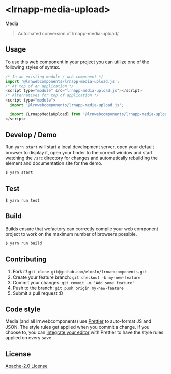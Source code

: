 # &lt;lrnapp-media-upload&gt;

Media
> Automated conversion of lrnapp-media-upload/

## Usage
To use this web component in your project you can utilize one of the following styles of syntax.

```js
/* In an existing module / web component */
import '@lrnwebcomponents/lrnapp-media-upload.js';
/* At top of an application */
<script type="module" src="lrnapp-media-upload.js"></script>
/* Alternatives for top of application */
<script type="module">
  import '@lrnwebcomponents/lrnapp-media-upload.js';

  import {LrnappMediaUpload} from '@lrnwebcomponents/lrnapp-media-upload';
</script>
```

## Develop / Demo
Run `yarn start` will start a local development server, open your default browser to display it, open your finder to the correct window and start watching the `/src` directory for changes and automatically rebuilding the element and documentation site for the demo.
```bash
$ yarn start
```

## Test

```bash
$ yarn run test
```

## Build
Builds ensure that wcfactory can correctly compile your web component project to
work on the maximum number of browsers possible.
```bash
$ yarn run build
```

## Contributing

1. Fork it! `git clone git@github.com/elmsln/lrnwebcomponents.git`
2. Create your feature branch: `git checkout -b my-new-feature`
3. Commit your changes: `git commit -m 'Add some feature'`
4. Push to the branch: `git push origin my-new-feature`
5. Submit a pull request :D

## Code style

Media (and all lrnwebcomponents) use [Prettier][prettier] to auto-format JS and JSON.  The style rules get applied when you commit a change.  If you choose to, you can [integrate your editor][prettier-ed] with Prettier to have the style rules applied on every save.

[prettier]: https://github.com/prettier/prettier/
[prettier-ed]: https://github.com/prettier/prettier/#editor-integration
[polyserve]: https://github.com/Polymer/polyserve
[web-component-tester]: https://github.com/Polymer/web-component-tester

## License
[Apache-2.0 License](http://opensource.org/licenses/Apache-2.0)